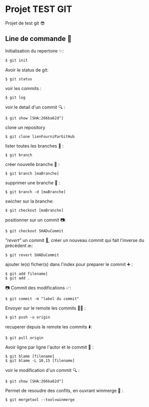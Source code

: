 # Projet TEST GIT

Projet de test git :sunglasses:

## Line de commande :metal:

Initialisation du repertoire :sparkles::
```bash
$ git init
```

Avoir le status de git:
```
$ git status
```

voir les commits :
```
$ git log
```

voir le detail d'un commit :mag: :
```
$ git show [SHA:266ba62d^]
```


clone un repository
```
$ git clone lienFourniParGitHub 
```

lister toutes les branches :herb: :
```
$ git branch
```

créer nouvelle branche :seedling: :
```
$ git branch [maBranche]
```


supprimer une branche :leaves: :
```
$ git branch -d [maBranche]
```

swicher sur la branche:
```
$ git checkout [maBranche]
```

positionner sur un commit :camera::
```
$ git checkout SHADuCommit
```

 *"revert"* un commit :underage:, créer un nouveau commit qui fait l'inverse du précédent :back::
```
$ git revert SHADuCommit
```

ajouter le(s) ficher(s) dans l'index pour preparer le commit :heavy_plus_sign: :
```
$ git add filename]
$ git add .
```

:camera: Commit des modifications :white_check_mark::
```
$ git commit -m "label du commit"
```

Envoyer sur le remote les commits :clap::clap: :
```
$ git push -u origin
```

recuperer depuis le remote les commits :arrow_down::
```
$ git pull origin
```

Avoir ligne par ligne l'autor et le commit :mag_right: :
```
$ git blame [filename]
$ git blame -L 10,15 [filename]
```

voir le modification d'un commit :mag: :
```
$ git show [SHA:266ba62d^]
```

Permet de resoudre des confits, en ouvrant winmerge :wrench: :
```
$ git mergetool --tool=winmerge
```

